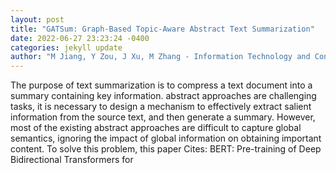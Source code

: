 ```yaml
--- 
layout: post 
title: "GATSum: Graph-Based Topic-Aware Abstract Text Summarization" 
date: 2022-06-27 23:23:24 -0400 
categories: jekyll update 
author: "M Jiang, Y Zou, J Xu, M Zhang - Information Technology and Control, 2022" 
--- 
```

The purpose of text summarization is to compress a text document into a summary containing key information. abstract approaches are challenging tasks, it is necessary to design a mechanism to effectively extract salient information from the source text, and then generate a summary. However, most of the existing abstract approaches are difficult to capture global semantics, ignoring the impact of global information on obtaining important content. To solve this problem, this paper Cites: BERT: Pre-training of Deep Bidirectional Transformers for